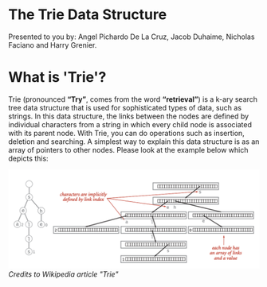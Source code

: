 # The Trie Data Structure
Presented to you by: Angel Pichardo De La Cruz, Jacob Duhaime, Nicholas Faciano and Harry Grenier.
<br>
<h1>What is 'Trie'?</h1>

<p> Trie (pronounced <b>“Try”</b>, comes from the word <b>“retrieval”</b>) is a k-ary search tree data structure that is used for sophisticated types of data, such as strings. In this data structure, the links between the nodes are defined by individual characters from a string in which every child node is associated with its parent node. With Trie, you can do operations such as insertion, deletion and searching. A simplest way to explain this data structure is as an array of pointers to other nodes. Please look at the example below which depicts this: </p>

![](images/Trie_representation.png)
<i>Credits to Wikipedia article "Trie"</i>
